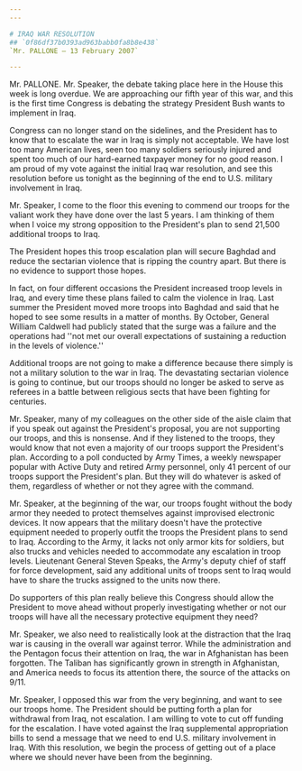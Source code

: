 ```yaml
---
---

# IRAQ WAR RESOLUTION
## `0f86df37b0393ad963babb0fa8b8e438`
`Mr. PALLONE — 13 February 2007`

---
```



Mr. PALLONE. Mr. Speaker, the debate taking place here in the House 
this week is long overdue. We are approaching our fifth year of this 
war, and this is the first time Congress is debating the strategy 
President Bush wants to implement in Iraq.

Congress can no longer stand on the sidelines, and the President has 
to know that to escalate the war in Iraq is simply not acceptable. We 
have lost too many American lives, seen too many soldiers seriously 
injured and spent too much of our hard-earned taxpayer money for no 
good reason. I am proud of my vote against the initial Iraq war 
resolution, and see this resolution before us tonight as the beginning 
of the end to U.S. military involvement in Iraq.

Mr. Speaker, I come to the floor this evening to commend our troops 
for the valiant work they have done over the last 5 years. I am 
thinking of them when I voice my strong opposition to the President's 
plan to send 21,500 additional troops to Iraq.

The President hopes this troop escalation plan will secure Baghdad 
and reduce the sectarian violence that is ripping the country apart. 
But there is no evidence to support those hopes.

In fact, on four different occasions the President increased troop 
levels in Iraq, and every time these plans failed to calm the violence 
in Iraq. Last summer the President moved more troops into Baghdad and 
said that he hoped to see some results in a matter of months. By 
October, General William Caldwell had publicly stated that the surge 
was a failure and the operations had ''not met our overall expectations 
of sustaining a reduction in the levels of violence.''

Additional troops are not going to make a difference because there 
simply is not a military solution to the war in Iraq. The devastating 
sectarian violence is going to continue, but our troops should no 
longer be asked to serve as referees in a battle between religious 
sects that have been fighting for centuries.

Mr. Speaker, many of my colleagues on the other side of the aisle 
claim that if you speak out against the President's proposal, you are 
not supporting our troops, and this is nonsense. And if they listened 
to the troops, they would know that not even a majority of our troops 
support the President's plan. According to a poll conducted by Army 
Times, a weekly newspaper popular with Active Duty and retired Army 
personnel, only 41 percent of our troops support the President's plan. 
But they will do whatever is asked of them, regardless of whether or 
not they agree with the command.

Mr. Speaker, at the beginning of the war, our troops fought without 
the body armor they needed to protect themselves against improvised 
electronic devices. It now appears that the military doesn't have the 
protective equipment needed to properly outfit the troops the President 
plans to send to Iraq. According to the Army, it lacks not only armor 
kits for soldiers, but also trucks and vehicles needed to accommodate 
any escalation in troop levels. Lieutenant General Steven Speaks, the 
Army's deputy chief of staff for force development, said any additional 
units of troops sent to Iraq would have to share the trucks assigned to 
the units now there.

Do supporters of this plan really believe this Congress should allow 
the President to move ahead without properly investigating whether or 
not our troops will have all the necessary protective equipment they 
need?

Mr. Speaker, we also need to realistically look at the distraction 
that the Iraq war is causing in the overall war against terror. While 
the administration and the Pentagon focus their attention on Iraq, the 
war in Afghanistan has been forgotten. The Taliban has significantly 
grown in strength in Afghanistan, and America needs to focus its 
attention there, the source of the attacks on 9/11.

Mr. Speaker, I opposed this war from the very beginning, and want to 
see our troops home. The President should be putting forth a plan for 
withdrawal from Iraq, not escalation. I am willing to vote to cut off 
funding for the escalation. I have voted against the Iraq supplemental 
appropriation bills to send a message that we need to end U.S. military 
involvement in Iraq. With this resolution, we begin the process of 
getting out of a place where we should never have been from the 
beginning.
